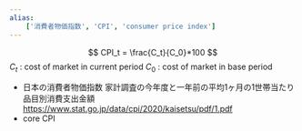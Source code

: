 ```yaml
---
alias:
    ['消費者物価指数', 'CPI', 'consumer price index']
---
```

$$
CPI_t = \frac{C_t}{C_0}*100
$$
$C_t$  : cost of market in current period
$C_0$  : cost of market in base period
- 日本の消費者物価指数
    家計調査の今年度と一年前の平均1ヶ月の1世帯当たり品目別消費支出金額
    https://www.stat.go.jp/data/cpi/2020/kaisetsu/pdf/1.pdf
- core CPI
